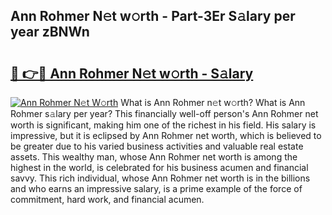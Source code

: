 ## Ann Rohmer N𝚎t w𝚘rth - Part-3Er S𝚊lary per year zBNWn

# <h2><a href="http://gc0t69.nevu.top/?p=Ann+Rohmer">🔗 👉🔴 Ann Rohmer N𝚎t w𝚘rth - S𝚊lary</a></h2>

[![Ann Rohmer N𝚎t W𝚘rth](https://i.imgur.com/Oavwk0R.jpeg)](http://gc0t69.nevu.top/?p=Ann+Rohmer)
What is Ann Rohmer n𝚎t w𝚘rth? What is Ann Rohmer s𝚊lary per year?
This financially well-off person's Ann Rohmer net worth is significant, making him one of the richest in his field. His salary is impressive, but it is eclipsed by Ann Rohmer net worth, which is believed to be greater due to his varied business activities and valuable real estate assets. This wealthy man, whose Ann Rohmer net worth is among the highest in the world, is celebrated for his business acumen and financial savvy. This rich individual, whose Ann Rohmer net worth is in the billions and who earns an impressive salary, is a prime example of the force of commitment, hard work, and financial acumen.
